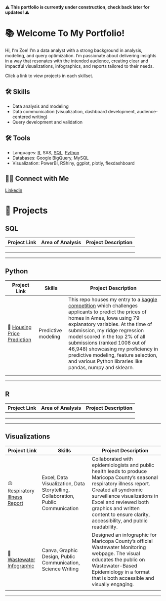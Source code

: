 ****⚠️ This portfolio is currently under construction, check back later for updates! ⚠️****

# 📚 Welcome To My Portfolio!

Hi, I'm Zoe! I’m a data analyst with a strong background in analysis, modeling, and query optimization. I’m passionate about delivering insights in a way that resonates with the intended audience, creating clear and impactful visualizations, infographics, and reports tailored to their needs.

Click a link to view projects in each skillset.

## 🛠️ Skills

* Data analysis and modeling
* Data communication (visualization, dashboard development, audience-centered writing)
* Query development and validation

## 🛠️ Tools

* Languages: [R](#r), SAS, [SQL](#sql), [Python](#python)
* Databases: Google BigQuery, MySQL
* Visualization: PowerBI, RShiny, ggplot, plotly, flexdashboard

## 👋🏻 Connect with Me

[Linkedin](www.linkedin.com/in/zoe-aiello-aa7870340)


# 📌 Projects

## SQL 

| Project Link | Area of Analysis | Project Description | 
|---|---|---|
| |  | | 
| |  |  |  
|  | |  |  

***

## Python 

| Project Link | Skills | Project Description | 
|---|---|---|
| 🏡 [Housing Price Prediction](https://github.com/zaiello/housingprice) | Predictive modeling | This repo houses my entry to a [kaggle competition](https://www.kaggle.com/competitions/home-data-for-ml-course/overview) which challenges applicants to predict the prices of homes in Ames, Iowa using 79 explanatory variables. At the time of submission, my ridge regression model scored in the top 2% of all submissions (ranked 1008 out of 46,948) showcasing my proficiency in predictive modeling, feature selection, and various Python libraries like pandas, numpy and sklearn. | 
| |  |  |  
|  | |  |  

***

## R

| Project Link | Area of Analysis | Project Description | 
|---|---|---|
| |  | | 
| |  |  |  
|  | |  |  

***

## Visualizations

| Project Link | Skills | Project Description | 
|---|---|---|
|🫁 [Respiratory Illness Report](https://github.com/zaiello/resp_report) | Excel, Data Visualization, Data Storytelling, Collaboration, Public Communication | Collaborated with epidemiologists and public health leads to produce Maricopa County’s seasonal respiratory illness report. Created all syndromic surveillance visualizations in Excel and reviewed both graphics and written content to ensure clarity, accessibility, and public readability.| 
|🚽 [Wastewater Infographic](https://github.com/zaiello/infographics) | Canva, Graphic Design, Public Communication, Science Writing | Designed an infographic for Maricopa County’s official Wastewater Monitoring webpage. The visual educates the public on Wastewater-Based Epidemiology in a format that is both accessible and visually engaging.|  
|  | |  |  

***

